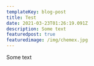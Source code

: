 ```yaml
---
templateKey: blog-post
title: Test
date: 2021-03-23T01:26:19.091Z
description: Some text
featuredpost: true
featuredimage: /img/chemex.jpg
---
```

Some text